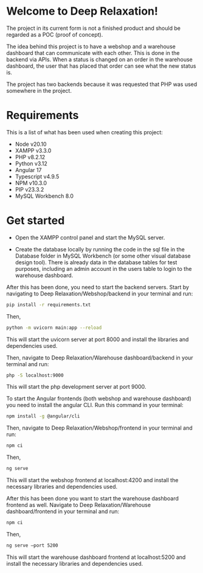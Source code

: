 # Welcome to Deep Relaxation!

The project in its current form is not a finished product and should be regarded as a POC (proof of concept).

The idea behind this project is to have a webshop and a warehouse dashboard that can communicate with each other. This is done in the backend via APIs. When a status is changed on an order in the warehouse dashboard, the user that has placed that order can see what the new status is.

The project has two backends because it was requested that PHP was used somewhere in the project.

# Requirements

This is a list of what has been used when creating this project:

- Node v20.10
- XAMPP v3.3.0
- PHP v8.2.12
- Python v3.12
- Angular 17
- Typescript v4.9.5
- NPM v10.3.0
- PIP v23.3.2
- MySQL Workbench 8.0

# Get started

- Open the XAMPP control panel and start the MySQL server.

- Create the database locally by running the code in the sql file in the Database folder in MySQL Workbench (or some other visual database design tool). There is already data in the database tables for test purposes, including an admin account in the users table to login to the warehouse dashboard.

After this has been done, you need to start the backend servers. Start by navigating to Deep Relaxation/Webshop/backend in your terminal and run:

```sh
pip install -r requirements.txt
```

Then,

```sh
python -m uvicorn main:app --reload
```

This will start the uvicorn server at port 8000 and install the libraries and dependencies used.

Then, navigate to Deep Relaxation/Warehouse dashboard/backend in your terminal and run:

```sh
php -S localhost:9000
```

This will start the php development server at port 9000.

To start the Angular frontends (both webshop and warehouse dashboard) you need to install the angular CLI. Run this command in your terminal:

```sh
npm install -g @angular/cli
```

Then, navigate to Deep Relaxation/Webshop/frontend in your terminal and run:

```sh
npm ci
```

Then,

```sh
ng serve
```

This will start the webshop frontend at localhost:4200 and install the necessary libraries and dependencies used.

After this has been done you want to start the warehouse dashboard frontend as well. Navigate to Deep Relaxation/Warehouse dashboard/frontend in your terminal and run:

```sh
npm ci
```

Then,

```sh
ng serve –port 5200
```

This will start the warehouse dashboard frontend at localhost:5200 and install the necessary libraries and dependencies used.

